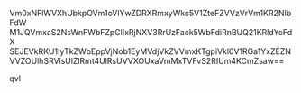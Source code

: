 Vm0xNFlWVXhUbkpOVm1oVlYwZDRXRmxyWkc5V1ZteFZVVzVrVm1KR2NIbFdW
M1JQVmxaS2NsWnFWbFZpClIxRjNXV3RrUzFack5WbFdiRnBUQ21KRldYcFdX
SEJEVkRKU1IyTkZWbEppVjNob1EyMVdjVkZVVmxKTgpiVkl6V1RGa1YxZEZN
VVZOUlhSRVlsUlZlRmt4UlRsUVVXOUxaVmMxTVFvS2RIUm4KCmZsaw==

qvl